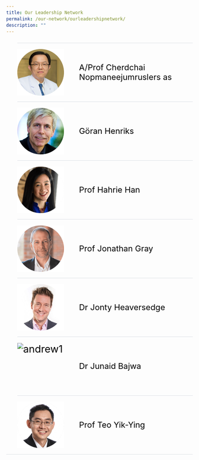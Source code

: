 ```yaml
---
title: Our Leadership Network
permalink: /our-network/ourleadershipnetwork/
description: ""
---
```

<style>
    ul.jekyllcodex_accordion {
      position: center;
      margin: 1.4rem 0 !important;
      border-bottom: 1px solid #DBDFE4;
      padding-bottom: 0;
      font-size: 1.25em;
    }

    ul.jekyllcodex_accordion li {
      border-top: 1px solid #DBDFE4;
      list-style: none;
      margin: 0 auto 0 0 !important;
    }

    ul.jekyllcodex_accordion li input {
      display: none;
    }

    ul.jekyllcodex_accordion li label {
      display: flex;
	    justify-content: space-around;
	    align-items: center;
      cursor: pointer;
      padding: 16px 0;
      margin: 0;
      font-size: 18px;
      color: #000000;
      margin-right: 41px;
      font-size: 1.25em;
    }
	
    ul.jekyllcodex_accordion li label img {
      display: flex;
	    justify-content: space-around;
	    align-items: center;
      cursor: pointer;
      margin: 0;
      font-size: 18px;
      color: #000000;
      margin-right: 41px;
      font-size: 1.25em;
    }

    ul.jekyllcodex_accordion li div {
      padding: 0;
      height: 0;
      overflow: hidden;
      transition: height 0.8s ease-in-out;
    }

    ul.jekyllcodex_accordion li input:checked+label {
      font-weight: 600;
      margin-right: 41px;
    }

    ul.jekyllcodex_accordion li input:checked+label+div {
      display: block;
      height: auto;
      padding: 0;
     overflow: visible;
	   margin: none;
	
    }

    ul.jekyllcodex_accordion li input:checked+label+div p {
      margin-bottom: 24px;
      margin-right: 41px;
    }

    ul.jekyllcodex_accordion li input:checked+label+div p:where(ul.jekyllcodex_accordion li input:checked+label+div p a) {
      margin: 32px 0;
    }

    ul.jekyllcodex_accordion li label::before {
      content: url("https://d33wubrfki0l68.cloudfront.net/2726d99e678e7823e23532634fdd6e83dfe96a99/c39dd/images/chevron-down.svg");
      color: #A6192E;
      font-weight: 400;
      font-size: 1.25em;
      line-height: 1.1rem;
      padding: 0;
      position: absolute;
      right: 0.5rem;
    }

    ul.jekyllcodex_accordion li input:checked+label::before {
      content: url("https://d33wubrfki0l68.cloudfront.net/7468164d2fc2ad4fdea648e6cf2de622c2f70892/1819b/images/chevron-up.svg");
      transform: rotateZ(180deg);
      color: #A6192E;
    }

    ul.jekyllcodex_accordion li ul li {
      list-style-type: disc;
      border-top: 0;
    }

    ul.jekyllcodex_accordion li ol li {
      list-style-type: decimal;
      border-top: 0;
    }

    ul.jekyllcodex_accordion li:hover label {
      color: #A6192E;
    }

    img {
      float: left;
      margin-right: 15px;
	
    }

    p {
      overflow: auto;
      max-width: 500px;
      max-height: 300px;
    }
  </style>


  <ul class="jekyllcodex_accordion">
    <li>
      <input id="accordion-b1" type="checkbox">
      <label for="accordion-b1">
        <img alt="andrew1" style="width:126px;height:125px;float: left;" src="/images/Leaders/prof%20cherdchai-01.png">
        A/Prof Cherdchai Nopmaneejumruslers as
      </label>
      <div>
        <p><strong>27 March 2023</strong></p>
        <style>
          img {
            float: left;
            vertical-align: middle;
          }
          p {
            overflow: auto;
            max-width: 550px;
            max-height: 300px;
            font-size: 1em;
          }
        </style>
        <img style="width:242px;height:148px;margin-right:15px;" alt="chi" src="/images/Masterclass/15%20masterclass_patrick.jpg">
        <p>
          <b><u>The 5Cs of Community Leadership</u></b><br>
          <b>Mr Patrick Tay</b><br>
          <em>Assistant Secretary-General of NTUC and Member of Parliament of Pioneer SMC</em><br><br>
          Description
        </p>
      </div>
    </li>
		    <li>
      <input id="accordion-b2" type="checkbox">
      <label for="accordion-b2">
        <img alt="andrew1" style="width:126px;height:125px;float: left;" src="/images/Leaders/go╠êran%20henriks_01%20copy.png">
        Göran Henriks
      </label>
      <div>
        <p><strong>27 March 2023</strong></p>
        <style>
          img {
            float: left;
            vertical-align: middle;
          }
          p {
            overflow: auto;
            max-width: 550px;
            max-height: 300px;
            font-size: 1em;
          }
        </style>
        <img style="width:242px;height:148px;margin-right:15px;" alt="chi" src="/images/Masterclass/15%20masterclass_patrick.jpg">
        <p>
          <b><u>The 5Cs of Community Leadership</u></b><br>
          <b>Mr Patrick Tay</b><br>
          <em>Assistant Secretary-General of NTUC and Member of Parliament of Pioneer SMC</em><br><br>
          Description
        </p>
      </div>
    </li>
	    <li>
      <input id="accordion-b3" type="checkbox">
      <label for="accordion-b3">
        <img alt="andrew1" style="width:126px;height:125px" src="/images/Leaders/prof%20hahrie%20han-01-min.png">
        Prof Hahrie Han
      </label>
      <div>
        <p><strong>27 March 2023</strong></p>
        <style>
          img {
            float: left;
            vertical-align: middle;
          }
          p {
            overflow: auto;
            max-width: 550px;
            max-height: 300px;
            font-size: 1em;
          }
        </style>
        <img style="width:242px;height:148px;margin-right:15px;" alt="chi" src="/images/Masterclass/15%20masterclass_patrick.jpg">
        <p>
          <b><u>The 5Cs of Community Leadership</u></b><br>
          <b>Mr Patrick Tay</b><br>
          <em>Assistant Secretary-General of NTUC and Member of Parliament of Pioneer SMC</em><br><br>
          Description
        </p>
      </div>
    </li>
	    <li>
      <input id="accordion-b4" type="checkbox">
      <label for="accordion-b4">
        <img alt="andrew1" style="width:126px;height:125px;" src="/images/Leaders/prof%20jonathon%20gray-01.png">
        Prof Jonathan Gray
      </label>
      <div>
        <p><strong>27 March 2023</strong></p>
        <style>
          img {
            float: left;
            vertical-align: middle;
          }
          p {
            overflow: auto;
            max-width: 550px;
            max-height: 300px;
            font-size: 1em;
          }
        </style>
        <img style="width:242px;height:148px;margin-right:15px;" alt="chi" src="/images/Masterclass/15%20masterclass_patrick.jpg">
        <p>
          <b><u>The 5Cs of Community Leadership</u></b><br>
          <b>Mr Patrick Tay</b><br>
          <em>Assistant Secretary-General of NTUC and Member of Parliament of Pioneer SMC</em><br><br>
          Description
        </p>
      </div>
    </li>
	    <li>
      <input id="accordion-b5" type="checkbox">
      <label for="accordion-b5">
        <img alt="andrew1" style="width:126px;height:125px" src="/images/Leaders/jonty_heaversedge-01.png">
       Dr Jonty Heaversedge
      </label>
      <div>
        <p><strong>27 March 2023</strong></p>
        <style>
          img {
            float: left;
            vertical-align: middle;
          }
          p {
            overflow: auto;
            max-width: 550px;
            max-height: 300px;
            font-size: 1em;
          }
        </style>
        <img style="width:242px;height:148px;margin-right:15px;" alt="chi" src="/images/Masterclass/15%20masterclass_patrick.jpg">
        <p>
          <b><u>The 5Cs of Community Leadership</u></b><br>
          <b>Mr Patrick Tay</b><br>
          <em>Assistant Secretary-General of NTUC and Member of Parliament of Pioneer SMC</em><br><br>
          Description
        </p>
      </div>
    </li>
	    <li>
      <input id="accordion-b1" type="checkbox">
      <label for="accordion-b1">
        <img alt="andrew1" style="width:126px;height:125px" src="/images/Leaders/dr%20junaid%20bajwa-01.png">
        Dr Junaid Bajwa
      </label>
      <div>
        <p><strong>27 March 2023</strong></p>
        <style>
          img {
            float: left;
            vertical-align: middle;
          }
          p {
            overflow: auto;
            max-width: 550px;
            max-height: 300px;
            font-size: 1em;
          }
        </style>
        <img style="width:242px;height:148px;margin-right:15px;" alt="chi" src="/images/Masterclass/15%20masterclass_patrick.jpg">
        <p>
          <b><u>The 5Cs of Community Leadership</u></b><br>
          <b>Mr Patrick Tay</b><br>
          <em>Assistant Secretary-General of NTUC and Member of Parliament of Pioneer SMC</em><br><br>
          Description
        </p>
      </div>
    </li>
	    <li>
      <input id="accordion-b1" type="checkbox">
      <label for="accordion-b1">
        <img alt="andrew1" style="width:126px;height:125px" src="/images/Leaders/profteoyy.png">
        Prof Teo Yik-Ying
      </label>
      <div>
        <p><strong>27 March 2023</strong></p>
        <style>
          img {
            float: left;
            vertical-align: middle;
          }
          p {
            overflow: auto;
            max-width: 550px;
            max-height: 300px;
            font-size: 1em;
          }
        </style>
        <img style="width:242px;height:148px;margin-right:15px;" alt="chi" src="/images/Masterclass/15%20masterclass_patrick.jpg">
        <p>
          <b><u>The 5Cs of Community Leadership</u></b><br>
          <b>Mr Patrick Tay</b><br>
          <em>Assistant Secretary-General of NTUC and Member of Parliament of Pioneer SMC</em><br><br>
          Description
        </p>
      </div>
    </li>

</ul>